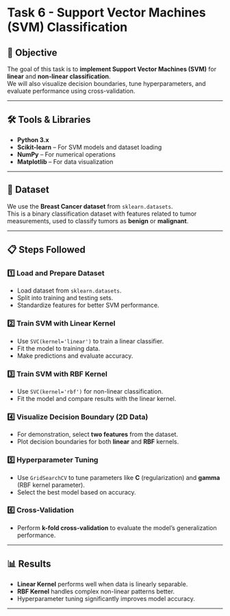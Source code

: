 # Task 6 - Support Vector Machines (SVM) Classification

## 📌 Objective
The goal of this task is to **implement Support Vector Machines (SVM)** for **linear** and **non-linear classification**.  
We will also visualize decision boundaries, tune hyperparameters, and evaluate performance using cross-validation.

---

## 🛠 Tools & Libraries
- **Python 3.x**
- **Scikit-learn** – For SVM models and dataset loading
- **NumPy** – For numerical operations
- **Matplotlib** – For data visualization

---

## 📂 Dataset
We use the **Breast Cancer dataset** from `sklearn.datasets`.  
This is a binary classification dataset with features related to tumor measurements, used to classify tumors as **benign** or **malignant**.

---

## 📋 Steps Followed

### 1️⃣ Load and Prepare Dataset
- Load dataset from `sklearn.datasets`.
- Split into training and testing sets.
- Standardize features for better SVM performance.

### 2️⃣ Train SVM with Linear Kernel
- Use `SVC(kernel='linear')` to train a linear classifier.
- Fit the model to training data.
- Make predictions and evaluate accuracy.

### 3️⃣ Train SVM with RBF Kernel
- Use `SVC(kernel='rbf')` for non-linear classification.
- Fit the model and compare results with the linear kernel.

### 4️⃣ Visualize Decision Boundary (2D Data)
- For demonstration, select **two features** from the dataset.
- Plot decision boundaries for both **linear** and **RBF** kernels.

### 5️⃣ Hyperparameter Tuning
- Use `GridSearchCV` to tune parameters like **C** (regularization) and **gamma** (RBF kernel parameter).
- Select the best model based on accuracy.

### 6️⃣ Cross-Validation
- Perform **k-fold cross-validation** to evaluate the model’s generalization performance.

---

## 📊 Results
- **Linear Kernel** performs well when data is linearly separable.
- **RBF Kernel** handles complex non-linear patterns better.
- Hyperparameter tuning significantly improves model accuracy.

---
